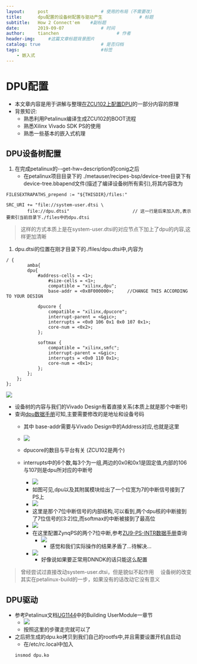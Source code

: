 ```yaml
---
layout:     post                    # 使用的布局（不需要改）
title:      dpu配置的设备树配置与驱动产生              # 标题 
subtitle:   How 2 Connect'em    #副标题
date:       2019-09-07              # 时间
author:     tianchen                      # 作者
header-img:     #这篇文章标题背景图片
catalog: true                       # 是否归档
tags:                               #标签
    - 嵌入式
---
```

# DPU配置
* 本文章内容是用于讲解与整理[在ZCU102上配置DPU](https://a-suozhang.github.io/2019/09/06/ZCU102-Set-Up/)的一部分内容的原理
* 背景知识:
    * 熟悉利用Petalinux编译生成ZCU102的BOOT流程
    * 熟悉Xilinx Vivado SDK PS的使用
    * 熟悉一些基本的嵌入式机理
 
## DPU设备树配置
1. 在完成petalinux的--get-hw=description的conig之后
   * 在petalinux项目目录下的 ./metauser/recipes-bsp/device-tree目录下有 device-tree.bbapend文件(描述了编译设备树所有索引),将其内容改为


```
FILESEXTRAPATHS_prepend := "${THISDIR}/files:"

SRC_URI += "file://system-user.dtsi \
	    file://dpu.dtsi"                        // 这一行是后来加入的,表示要索引当前目录下./files中的dpu.dtsi

```


> 这样的方式本质上是在system-user.dtsi的对应节点下加上了dpu的内容,这样更加清晰

1. dpu.dtsi的位置在刚才目录下的./files/dpu.dtsi中,内容为

```
/ {
        amba{
		dpu{
		    #address-cells = <1>;
    		    #size-cells = <1>;
    		    compatible = "xilinx,dpu";
    		    base-addr = <0x8F000000>;     //CHANGE THIS ACCORDING TO YOUR DESIGN

		    dpucore {
		        compatible = "xilinx,dpucore";
		        interrupt-parent = <&gic>;
		        interrupts = <0x0 106 0x1 0x0 107 0x1>;
		        core-num = <0x2>;
		    };

		    softmax {
		        compatible = "xilinx,smfc";
		        interrupt-parent = <&gic>;
		        interrupts = <0x0 110 0x1>;
		        core-num = <0x1>;
		    };
		};
	};
};
```

![](https://github.com/A-suozhang/MyPicBed/raw/master/img/triangles-1430105_960_720.png)

* 设备树的内容与我们的Vivado Design有着直接关系(本质上就是那个中断号)
* 查询[dpu数据手册]()可知,主要需要修改的是地址和设备号码
    * 其中 base-addr需要与Vivado Design中的Address对应,也就是这里

    * ![](https://github.com/A-suozhang/MyPicBed/raw/master/img/20190907113921.png)

    * dpucore的数目与平台有关 (ZCU102是两个)
    * interrupts中的6个数,每3个为一组,两边的0x0和0x1是固定值,内部的106与107则是dpu所对应的中断号
      * ![](https://github.com/A-suozhang/MyPicBed/raw/master//img/20190907114224.png)
      * 如图可见,dpu以及其附属模块给出了一个位宽为7的中断信号接到了PS上
      * ![](https://github.com/A-suozhang/MyPicBed/raw/master/img/20190907114517.png)
      * 这里是那个7位中断信号的内部结构,可以看到,两个dpu核的中断接到了7位信号的[3:2]位,而softmax的中断被接到了最高位
      * ![](https://github.com/A-suozhang/MyPicBed/raw/master/img/20190907115019.png)
      * 在这里配置ZynqPS的两个7位中断,参考[ZU9-PS-INTR数据手册](https://www.xilinx.com/support/documentation/user_guides/ug1085-zynq-ultrascale-trm.pdf)查询
        * ![](https://github.com/A-suozhang/MyPicBed/raw/master/img/20190907120833.png)
            * 感觉和我们实际操作的结果矛盾了...待解决...
      * ![](https://github.com/A-suozhang/MyPicBed/raw/master/img/20190907121356.png)
          * 好像说如果要正常用DNNDK的话只能这么配置
> 曾经尝试过直接改动system-user.dtsi，但是貌似不起作用
>　设备树的改变其实在petalinux-build的一步，如果没有的话改动它没有意义


## DPU驱动
* 参考Petalinux文档[UG1144](https://www.xilinx.com/support/documentation/sw_manuals/xilinx2018_3/ug1144-petalinux-tools-reference-guide.pdf)中的Building UserModule一章节
  * ![](https://github.com/A-suozhang/MyPicBed/raw/master/img/20190907125426.png)
  * 按照这里的步骤走完就可以了
* 之后把生成的dpu.ko拷贝到我们自己的rootfs中,并且需要设置开机自启动
  * 在/etc/rc.local中加入
  ```
  insmod dpu.ko
  ```